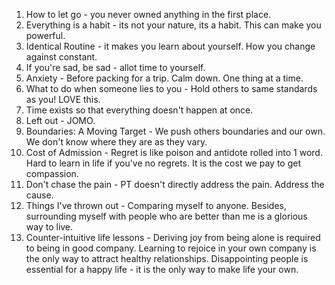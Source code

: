 1. How to let go - you never owned anything in the first place.
2. Everything is a habit - its not your nature, its a habit. This can make you powerful.
3. Identical Routine - it makes you learn about yourself. How you change against constant.
4. If you're sad, be sad - allot time to yourself. 
5. Anxiety - Before packing for a trip. Calm down. One thing at a time.
6. What to do when someone lies to you - Hold others to same standards as you! LOVE this.
7. Time exists so that everything doesn't happen at once.
8. Left out - JOMO.
9. Boundaries: A Moving Target - We push others boundaries and our own. We don't know where they are as they vary.
10. Cost of Admission - Regret is like poison and antidote rolled into 1 word. Hard to learn in life if you've no regrets. It is the cost we pay to get compassion.
11. Don't chase the pain - PT doesn't directly address the pain. Address the cause.
12. Things I've thrown out - Comparing myself to anyone. Besides, surrounding myself with people who are better than me is a glorious way to live.
13. Counter-intuitive life lessons - Deriving joy from being alone is required to being in good company. Learning to rejoice in your own company is the only way to attract healthy relationships. Disappointing people is essential for a happy life - it is the only way to make life your own.

